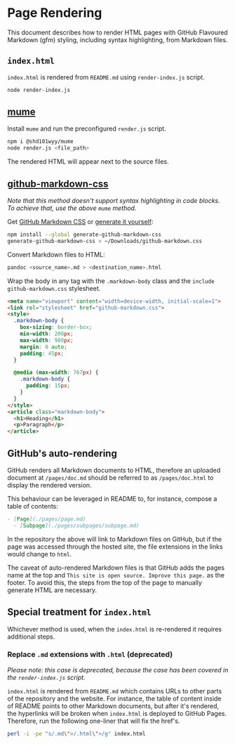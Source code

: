 # Page Rendering

This document describes how to render HTML pages with GitHub Flavoured Markdown (gfm) styling, including syntax highlighting, from Markdown files.

## `index.html`

`index.html` is rendered from `README.md` using `render-index.js` script.

```bash
node render-index.js
```

## [mume](https://github.com/shd101wyy/mume)

Install `mume` and run the preconfigured `render.js` script.

```bash
npm i @shd101wyy/mume
node render.js <file_path>
```

The rendered HTML will appear next to the source files.

## [github-markdown-css](https://github.com/sindresorhus/github-markdown-css)

_Note that this method doesn't support syntax highlighting in code blocks. To achieve that, use the above `mume` method._

Get [GitHub Markdown CSS](https://github.com/sindresorhus/github-markdown-css) or [generate it yourself](https://github.com/sindresorhus/generate-github-markdown-css):

```bash
npm install --global generate-github-markdown-css
generate-github-markdown-css > ~/Downloads/github-markdown.css
```

Convert Markdown files to HTML:

```bash
pandoc <source_name>.md > <destination_name>.html
```

Wrap the body in any tag with the `.markdown-body` class and the `include github-markdown.css` stylesheet.

```HTML
<meta name="viewport" content="width=device-width, initial-scale=1">
<link rel="stylesheet" href="github-markdown.css">
<style>
  .markdown-body {
    box-sizing: border-box;
    min-width: 200px;
    max-width: 980px;
    margin: 0 auto;
    padding: 45px;
  }

  @media (max-width: 767px) {
    .markdown-body {
      padding: 15px;
    }
  }
</style>
<article class="markdown-body">
  <h1>Heading</h1>
  <p>Paragraph</p>
</article>
```

## GitHub's auto-rendering

GitHub renders all Markdown documents to HTML, therefore an uploaded document at `/pages/doc.md` should be referred to as `/pages/doc.html` to display the rendered version.

This behaviour can be leveraged in README to, for instance, compose a table of contents:

```Markdown
- [Page](./pages/page.md)
  - [Subpage](./pages/subpages/subpage.md)
```

In the repository the above will link to Markdown files on GitHub, but if the page was accessed through the hosted site, the file extensions in the links would change to `html`.

The caveat of auto-rendered Markdown files is that GitHub adds the pages name at the top and `This site is open source. Improve this page.` as the footer. To avoid this, the steps from the top of the page to manually generate HTML are necessary.

## Special treatment for `index.html`

Whichever method is used, when the `index.html` is re-rendered it requires additional steps.

### Replace `.md` extensions with `.html` (deprecated)

_Please note: this case is deprecated, because the case has been covered in the `render-index.js` script._

`index.html` is rendered from `README.md` which contains URLs to other parts of the repository and the website. For instance, the table of content inside of README points to other Markdown documents, but after it's rendered, the hyperlinks will be broken when `index.html` is deployed to GitHub Pages. Therefore, run the following one-liner that will fix the href's.

```bash
perl -i -pe "s/.md\">/.html\">/g" index.html
```
